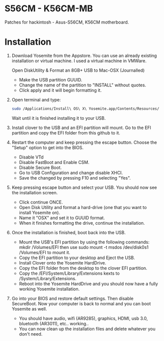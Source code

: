 S56CM - K56CM-MB
================

Patches for hackintosh - Asus-S56CM, K56CM motherboard.

Installation
============

1.  Download Yosemite from the Appstore. You can use an already existing installation or virtual machine. I used a virtual machine in VMWare.

    Open DiskUtility & Format an 8GB+ USB to Mac-OSX (Journalled)
    * Make the USB partition GUUID.
    * Change the name of the partition to "INSTALL" without quotes.
    * Click apply and it will begin formatting it.

2. Open terminal and type:
   ```bash
   sudo /Applications/Install\ OS\ X\ Yosemite.app/Contents/Resources/createinstallmedia --volume /Volumes/INSTALL --applicationpath /Applications/Install\ OS\ X\ Yosemite.app --nointeraction
   ```

    Wait until it is finished installing it to your USB.

3. Install clover to the USB and an EFI partition will mount. Go to the EFI partition and copy the EFI folder from this github to it.

4. Restart the computer and keep pressing the escape button. Choose the "Setup" option to get into the BIOS.
    * Disable VTd
    * Disable FastBoot and Enable CSM.
    * Disable Secure Boot.
    * Go to USB Configuration and change disable XHCI.
    * Save the changed by pressing F10 and selecting "Yes".

5. Keep pressing escape button and select your USB. You should now see the installation screen.
    * Click continue ONCE.
    * Open Disk Utility and format a hard-drive (one that you want to install Yosemite on).
    * Name it "OSX" and set it to GUUID format.
    * When it finishes formatting the drive, continue the installation.

6. Once the installation is finished, boot back into the USB.
    * Mount the USB's EFI partition by using the following commands: mkdir /Volumes/EFI then use sudo mount -t msdos /dev/disk0s1 /Volumes/EFI to mount it.
    * Copy the EFI partition to your desktop and Eject the USB.
    * Install Clover onto the Yosemite HardDrive.
    * Copy the EFI folder from the desktop to the clover EFI partition.
    * Copy the /EFI/System/Library/Extensions kexts to /System/Library/Extensions.
    * Reboot into the Yosemite HardDrive and you should now have a fully working Yosemite installation.

7. Go into your BIOS and restore default settings. Then disable SecureBoot. Now your computer is back to normal and you can boot Yosemite as well.
    * You should have audio, wifi (AR9285), graphics, HDMI, usb 3.0, bluetooth (AR3011), etc.. working..
    * You can now clean up the installation files and delete whatever you don't need.
